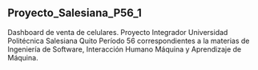 ## Proyecto_Salesiana_P56_1
Dashboard de venta de celulares. Proyecto Integrador Universidad Politécnica Salesiana Quito Período 56 correspondientes a la materias de Ingeniería de Software, Interacción Humano Máquina y Aprendizaje de Máquina.
